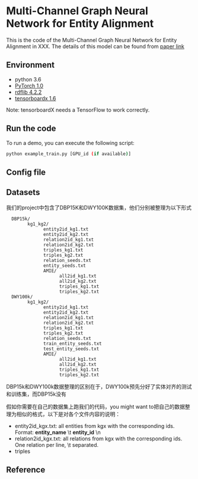 # Multi-Channel Graph Neural Network for Entity Alignment

This is the code of the Multi-Channel Graph Neural Network for Entity Alignment in XXX. The details of this model can be found from [paper link](www.google.com)

## Environment

* python 3.6
* [PyTorch 1.0](https://pytorch.org/get-started/locally/)
* [rdflib 4.2.2](https://pypi.org/project/rdflib/)
* [tensorboardx 1.6](https://pypi.org/project/tensorboardX/)

Note: tensorboardX needs a TensorFlow to work correctly.

## Run the code

To run a demo, you can execute the following script:

```bash
python example_train.py [GPU_id (if available)]
```

## Config file

## Datasets

我们的project中包含了DBP15K和DWY100K数据集，他们分别被整理为以下形式

      DBP15k/
            kg1_kg2/
                  entity2id_kg1.txt
                  entity2id_kg2.txt
                  relation2id_kg1.txt
                  relation2id_kg2.txt
                  triples_kg1.txt
                  triples_kg2.txt
                  relation_seeds.txt
                  entity_seeds.txt
                  AMIE/
                        all2id_kg1.txt
                        all2id_kg2.txt
                        triples_kg1.txt
                        triples_kg2.txt
      DWY100k/
            kg1_kg2/
                  entity2id_kg1.txt
                  entity2id_kg2.txt
                  relation2id_kg1.txt
                  relation2id_kg2.txt
                  triples_kg1.txt
                  triples_kg2.txt
                  relation_seeds.txt
                  train_entity_seeds.txt
                  test_entity_seeds.txt
                  AMIE/
                        all2id_kg1.txt
                        all2id_kg2.txt
                        triples_kg1.txt
                        triples_kg2.txt

DBP15k和DWY100k数据整理的区别在于，DWY100k预先分好了实体对齐的测试和训练集，而DBP15k没有

假如你需要在自己的数据集上跑我们的代码，you might want to把自己的数据整理为相似的格式，以下是对各个文件内容的说明：

* entity2id_kgx.txt: all entities from kgx with the corresponding ids. Format: **entity_name** \t **entity_id** \n
* relation2id_kgx.txt: all relations from kgx with the corresponding ids. One relation per line, \t separated.
* triples

## Reference